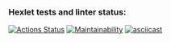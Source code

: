 ### Hexlet tests and linter status:
[![Actions Status](https://github.com/sergesand/java-project-61/workflows/hexlet-check/badge.svg)](https://github.com/sergesand/java-project-61/actions)
[![Maintainability](https://api.codeclimate.com/v1/badges/69e8af9ffc4217efef14/maintainability)](https://codeclimate.com/github/sergesand/java-project-61/maintainability)
[![asciicast](https://asciinema.org/a/h84JEDrz74AON4KkwzUzPHr2M.svg)](https://asciinema.org/a/h84JEDrz74AON4KkwzUzPHr2M)
